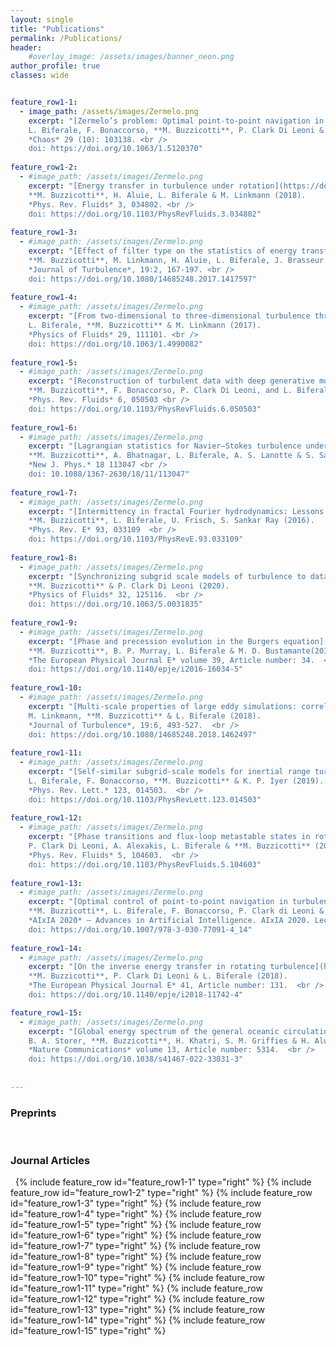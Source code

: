 ```yaml
---
layout: single
title: "Publications"
permalink: /Publications/
header:
    #overlay_image: /assets/images/banner_neon.png
author_profile: true
classes: wide


feature_row1-1:
  - image_path: /assets/images/Zermelo.png
    excerpt: "[Zermelo’s problem: Optimal point-to-point navigation in 2D turbulent flows using reinforcement learning](https://doi.org/10.1063/1.5120370) <br />
    L. Biferale, F. Bonaccorso, **M. Buzzicotti**, P. Clark Di Leoni & K. Gustavsson (2019).
    *Chaos* 29 (10): 103138. <br />
    doi: https://doi.org/10.1063/1.5120370"
    
feature_row1-2:
  - #image_path: /assets/images/Zermelo.png
    excerpt: "[Energy transfer in turbulence under rotation](https://doi.org/10.1103/PhysRevFluids.3.034802) <br />
    **M. Buzzicotti**, H. Aluie, L. Biferale & M. Linkmann (2018).
    *Phys. Rev. Fluids* 3, 034802. <br />
    doi: https://doi.org/10.1103/PhysRevFluids.3.034802"
    
feature_row1-3:
  - #image_path: /assets/images/Zermelo.png
    excerpt: "[Effect of filter type on the statistics of energy transfer between resolved and subfilter scales from a-priori analysis of direct numerical simulations of isotropic turbulence](https://doi.org/10.1080/14685248.2017.1417597) <br />
    **M. Buzzicotti**, M. Linkmann, H. Aluie, L. Biferale, J. Brasseur & C. Meneveau (2018).
    *Journal of Turbulence*, 19:2, 167-197. <br />
    doi: https://doi.org/10.1080/14685248.2017.1417597"
    
feature_row1-4:
  - #image_path: /assets/images/Zermelo.png
    excerpt: "[From two-dimensional to three-dimensional turbulence through two-dimensional three-component flows](https://doi.org/10.1063/1.4990082) <br />
    L. Biferale, **M. Buzzicotti** & M. Linkmann (2017).
    *Physics of Fluids* 29, 111101. <br />
    doi: https://doi.org/10.1063/1.4990082"
 
feature_row1-5:
  - #image_path: /assets/images/Zermelo.png
    excerpt: "[Reconstruction of turbulent data with deep generative models for semantic inpainting from TURB-Rot database](https://doi.org/10.1103/PhysRevFluids.6.050503)<br />
    **M. Buzzicotti**, F. Bonaccorso, P. Clark Di Leoni, and L. Biferale (2021).
    *Phys. Rev. Fluids* 6, 050503 <br />
    doi: https://doi.org/10.1103/PhysRevFluids.6.050503"
    
feature_row1-6:
  - #image_path: /assets/images/Zermelo.png
    excerpt: "[Lagrangian statistics for Navier–Stokes turbulence under Fourier-mode reduction: fractal and homogeneous decimations](https://iopscience.iop.org/article/10.1088/1367-2630/18/11/113047/meta) <br />
    **M. Buzzicotti**, A. Bhatnagar, L. Biferale, A. S. Lanotte & S. Sankar Ray (2016).
    *New J. Phys.* 18 113047 <br />
    doi: 10.1088/1367-2630/18/11/113047"
    
feature_row1-7:
  - #image_path: /assets/images/Zermelo.png
    excerpt: "[Intermittency in fractal Fourier hydrodynamics: Lessons from the Burgers equation](https://doi.org/10.1103/PhysRevE.93.033109) <br />
    **M. Buzzicotti**, L. Biferale, U. Frisch, S. Sankar Ray (2016).
    *Phys. Rev. E* 93, 033109  <br />
    doi: https://doi.org/10.1103/PhysRevE.93.033109"
    
feature_row1-8:
  - #image_path: /assets/images/Zermelo.png
    excerpt: "[Synchronizing subgrid scale models of turbulence to data](https://doi.org/10.1063/5.0031835) <br />
    **M. Buzzicotti** & P. Clark Di Leoni (2020).
    *Physics of Fluids* 32, 125116.  <br />
    doi: https://doi.org/10.1063/5.0031835"
    
feature_row1-9:
  - #image_path: /assets/images/Zermelo.png
    excerpt: "[Phase and precession evolution in the Burgers equation](https://doi.org/10.1140/epje/i2016-16034-5) <br />
    **M. Buzzicotti**, B. P. Murray, L. Biferale & M. D. Bustamante(2016).
    *The European Physical Journal E* volume 39, Article number: 34.  <br />
    doi: https://doi.org/10.1140/epje/i2016-16034-5"
    
feature_row1-10:
  - #image_path: /assets/images/Zermelo.png
    excerpt: "[Multi-scale properties of large eddy simulations: correlations between resolved-scale velocity-field increments and subgrid-scale quantities](https://doi.org/10.1080/14685248.2018.1462497) <br />
    M. Linkmann, **M. Buzzicotti** & L. Biferale (2018).
    *Journal of Turbulence*, 19:6, 493-527.  <br />
    doi: https://doi.org/10.1080/14685248.2018.1462497"
    
feature_row1-11:
  - #image_path: /assets/images/Zermelo.png
    excerpt: "[Self-similar subgrid-scale models for inertial range turbulence and accurate measurements of intermittency](https://doi.org/10.1103/PhysRevLett.123.014503) <br />
    L. Biferale, F. Bonaccorso, **M. Buzzicotti** & K. P. Iyer (2019).
    *Phys. Rev. Lett.* 123, 014503.  <br />
    doi: https://doi.org/10.1103/PhysRevLett.123.014503"
    
feature_row1-12:
  - #image_path: /assets/images/Zermelo.png
    excerpt: "[Phase transitions and flux-loop metastable states in rotating turbulence](https://doi.org/10.1103/PhysRevFluids.5.104603) <br />
    P. Clark Di Leoni, A. Alexakis, L. Biferale & **M. Buzzicotti** (2020).
    *Phys. Rev. Fluids* 5, 104603.  <br />
    doi: https://doi.org/10.1103/PhysRevFluids.5.104603"
    
feature_row1-13:
  - #image_path: /assets/images/Zermelo.png
    excerpt: "[Optimal control of point-to-point navigation in turbulent time dependent flows using reinforcement learning](https://doi.org/10.1007/978-3-030-77091-4_14) <br />
    **M. Buzzicotti**, L. Biferale, F. Bonaccorso, P. Clark di Leoni & K. Gustavsson (2021).
    *AIxIA 2020* – Advances in Artificial Intelligence. AIxIA 2020. Lecture Notes in Computer Science(), vol 12414. Springer, Cham. <br />
    doi: https://doi.org/10.1007/978-3-030-77091-4_14"
   
feature_row1-14:
  - #image_path: /assets/images/Zermelo.png
    excerpt: "[On the inverse energy transfer in rotating turbulence](https://doi.org/10.1140/epje/i2018-11742-4) <br />
    **M. Buzzicotti**, P. Clark Di Leoni & L. Biferale (2018).
    *The European Physical Journal E* 41, Article number: 131.  <br />
    doi: https://doi.org/10.1140/epje/i2018-11742-4"

feature_row1-15:
  - #image_path: /assets/images/Zermelo.png
    excerpt: "[Global energy spectrum of the general oceanic circulation](https://doi.org/10.1038/s41467-022-33031-3) <br />
    B. A. Storer, **M. Buzzicotti**, H. Khatri, S. M. Griffies & H. Aluie (2022).
    *Nature Communications* volume 13, Article number: 5314.  <br />
    doi: https://doi.org/10.1038/s41467-022-33031-3"
  
    
--- 
```


### Preprints
&nbsp;

### Journal Articles
&nbsp;
{% include feature_row id="feature_row1-1" type="right" %}
{% include feature_row id="feature_row1-2" type="right" %}
{% include feature_row id="feature_row1-3" type="right" %}
{% include feature_row id="feature_row1-4" type="right" %}
{% include feature_row id="feature_row1-5" type="right" %}
{% include feature_row id="feature_row1-6" type="right" %}
{% include feature_row id="feature_row1-7" type="right" %}
{% include feature_row id="feature_row1-8" type="right" %}
{% include feature_row id="feature_row1-9" type="right" %}
{% include feature_row id="feature_row1-10" type="right" %}
{% include feature_row id="feature_row1-11" type="right" %}
{% include feature_row id="feature_row1-12" type="right" %}
{% include feature_row id="feature_row1-13" type="right" %}
{% include feature_row id="feature_row1-14" type="right" %}
{% include feature_row id="feature_row1-15" type="right" %}


